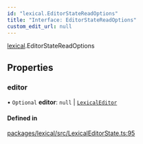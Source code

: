 ```yaml
---
id: "lexical.EditorStateReadOptions"
title: "Interface: EditorStateReadOptions"
custom_edit_url: null
---
```


[lexical](../modules/lexical.md).EditorStateReadOptions

## Properties

### editor

• `Optional` **editor**: ``null`` \| [`LexicalEditor`](../classes/lexical.LexicalEditor.md)

#### Defined in

[packages/lexical/src/LexicalEditorState.ts:95](https://github.com/QubitPi/lexical/tree/main/packages/lexical/src/LexicalEditorState.ts#L95)
